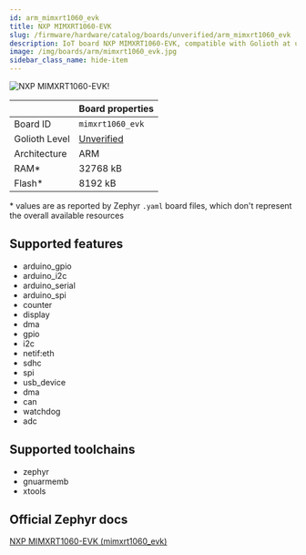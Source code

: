 ```yaml
---
id: arm_mimxrt1060_evk
title: NXP MIMXRT1060-EVK
slug: /firmware/hardware/catalog/boards/unverified/arm_mimxrt1060_evk
description: IoT board NXP MIMXRT1060-EVK, compatible with Golioth at unverified level.
image: /img/boards/arm/mimxrt1060_evk.jpg
sidebar_class_name: hide-item
---
```


[//]: # (This is an auto-generated file, do not edit! Changes to it will be lost upon re-generation)

![NXP MIMXRT1060-EVK!](/img/boards/arm/mimxrt1060_evk.jpg "NXP MIMXRT1060-EVK")

|                | Board properties     |
| -------------  | -------------------- |
| Board ID       | `mimxrt1060_evk` |
| Golioth Level  | [Unverified](/firmware/hardware#unverified-boards) |
| Architecture   | ARM |
| RAM*           | 32768 kB |
| Flash*         | 8192 kB |

\* values are as reported by Zephyr `.yaml` board files, which don't represent the overall available resources



## Supported features

* arduino_gpio
* arduino_i2c
* arduino_serial
* arduino_spi
* counter
* display
* dma
* gpio
* i2c
* netif:eth
* sdhc
* spi
* usb_device
* dma
* can
* watchdog
* adc

## Supported toolchains

* zephyr
* gnuarmemb
* xtools

## Official Zephyr docs

[NXP MIMXRT1060-EVK (mimxrt1060_evk)](https://docs.zephyrproject.org/3.6.0/boards/arm/mimxrt1060_evk/doc/index.html)
